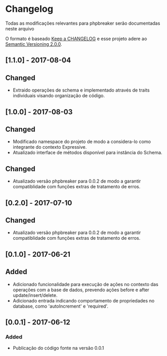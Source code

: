 # Changelog

Todas as modificações relevantes para phpbreaker serão documentadas neste arquivo

O formato é baseado [Keep a CHANGELOG](http://keepachangelog.com/) e esse projeto adere ao [Semantic Versioning 2.0.0](http://semver.org/).  

## [1.1.0] - 2017-08-04

## Changed
- Extraido operações de schema e implementado através de traits individuais visando organização de código.

## [1.0.0] - 2017-08-03

## Changed
- Modificado namespace do projeto de modo a considera-lo como integrante do contexto Expressive.
- Atualizado interface de métodos disponível para instância do Schema.

## Changed
- Atualizado versão phpbreaker para 0.0.2 de modo a garantir compatiblidade com funções extras de tratamento de erros.

## [0.2.0] - 2017-07-10

## Changed
- Atualizado versão phpbreaker para 0.0.2 de modo a garantir compatiblidade com funções extras de tratamento de erros.

## [0.1.0] - 2017-06-21

## Added
- Adicionado funcionalidade para execução de ações no contexto das operações com a base de dados, prevendo ações before e after update/insert/delete. 
- Adicionado entrada indicando comportamento de propriedades no database, como 'autoIncrement' e 'required'.

## [0.0.1] - 2017-06-12

### Added
- Publicação do código fonte na versão 0.0.1
